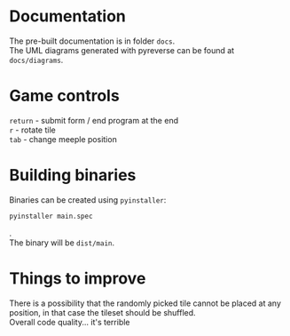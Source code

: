 # Documentation
The pre-built documentation is in folder `docs`.  
The UML diagrams generated with pyreverse can be found at `docs/diagrams`.

# Game controls
`return` - submit form / end program at the end  
`r` - rotate tile  
`tab` - change meeple position

# Building binaries
Binaries can be created using `pyinstaller`:  
```bash
pyinstaller main.spec
```
.  
The binary will be `dist/main`.

# Things to improve
There is a possibility that the randomly picked tile cannot be placed at any position, in that case the tileset should be shuffled.  
Overall code quality... it's terrible